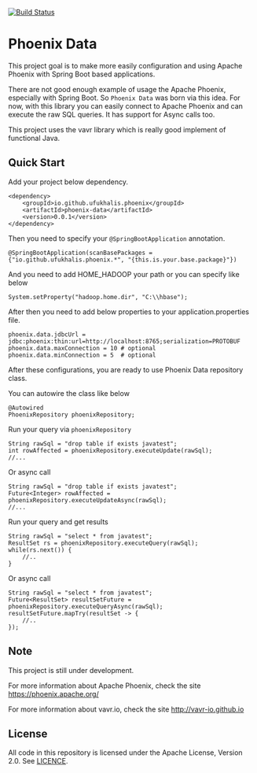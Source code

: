 [![Build Status](https://travis-ci.com/ufukhalis/phoenix-data.svg?branch=master)](https://travis-ci.com/ufukhalis/phoenix-data)

Phoenix Data 
===================

This project goal is to make more easily configuration and using Apache Phoenix with Spring Boot based
applications. 

There are not good enough example of usage the Apache Phoenix, especially with Spring Boot. 
So ``Phoenix Data`` was born via this idea. For now, with this library you can easily connect
to Apache Phoenix and can execute the raw SQL queries. It has support for Async calls too.

This project uses the vavr library which is really good implement of functional Java.


Quick Start
---

Add your project below dependency.

    <dependency>
        <groupId>io.github.ufukhalis.phoenix</groupId>
        <artifactId>phoenix-data</artifactId>
        <version>0.0.1</version>
    </dependency>

Then you need to specify your `@SpringBootApplication` annotation.

    @SpringBootApplication(scanBasePackages = {"io.github.ufukhalis.phoenix.*", "{this.is.your.base.package}"})

And you need to add HOME_HADOOP your path or you can specify like below

    System.setProperty("hadoop.home.dir", "C:\\hbase");

After then you need to add below properties to your application.properties file.

    phoenix.data.jdbcUrl = jdbc:phoenix:thin:url=http://localhost:8765;serialization=PROTOBUF
    phoenix.data.maxConnection = 10 # optional
    phoenix.data.minConnection = 5  # optional
    
After these configurations, you are ready to use Phoenix Data repository class.

You can autowire the class like below

    @Autowired
    PhoenixRepository phoenixRepository;
    
Run your query via `phoenixRepository`

    String rawSql = "drop table if exists javatest";
    int rowAffected = phoenixRepository.executeUpdate(rawSql);
    //...

Or async call

    String rawSql = "drop table if exists javatest";
    Future<Integer> rowAffected = phoenixRepository.executeUpdateAsync(rawSql);
    //...

Run your query and get results

    String rawSql = "select * from javatest";
    ResultSet rs = phoenixRepository.executeQuery(rawSql);
    while(rs.next()) {
        //..
    }

Or async call

    String rawSql = "select * from javatest";
    Future<ResultSet> resultSetFuture = phoenixRepository.executeQueryAsync(rawSql);
    resultSetFuture.mapTry(resultSet -> {
        //..
    });

Note
---

This project is still under development.

For more information about Apache Phoenix, check the site https://phoenix.apache.org/

For more information about vavr.io, check the site http://vavr-io.github.io

License
---

All code in this repository is licensed under the Apache License, Version 2.0. See [LICENCE](./LICENSE).